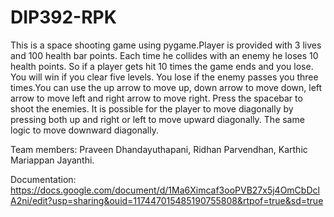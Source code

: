 # DIP392-RPK
This is a space shooting game using pygame.Player is provided with 3 lives and 100 health bar points. Each time he collides with an enemy he loses 10 health points. So if a player gets hit 10 times the game ends and you lose. You will win if you clear five levels. You lose if the enemy passes you three times.You can use the up arrow to move up, down arrow to move down, left arrow to move left and right arrow to move right. Press the spacebar to shoot the enemies. It is possible for the player to move diagonally by pressing both up and right or left to move upward diagonally. The same logic to move downward diagonally.

Team members:
Praveen Dhandayuthapani,
Ridhan Parvendhan,
Karthic Mariappan Jayanthi.

Documentation:
https://docs.google.com/document/d/1Ma6Ximcaf3ooPVB27x5j4OmCbDclA2ni/edit?usp=sharing&ouid=117447015485190755808&rtpof=true&sd=true
